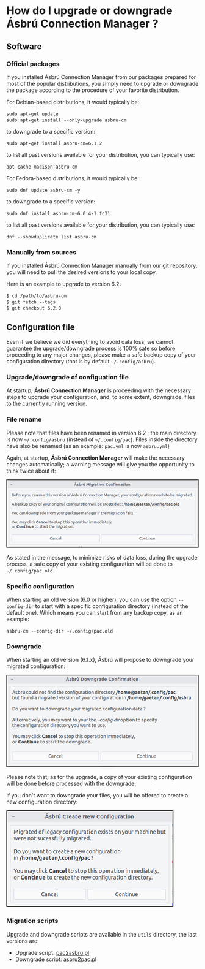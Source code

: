 # How do I upgrade or downgrade Ásbrú Connection Manager ?

## Software

### Official packages

If you installed Ásbrú Connection Manager from our packages prepared for most of the popular distributions, you simply need to upgrade or downgrade the package according to the procedure of your favorite distribution.

For Debian-based distributions, it would typically be:

```
sudo apt-get update
sudo apt-get install --only-upgrade asbru-cm
```

to downgrade to a specific version:

```
sudo apt-get install asbru-cm=6.1.2
```

to list all past versions available for your distribution, you can typically use:

```
apt-cache madison asbru-cm
```

For Fedora-based distributions, it would typically be:

```
sudo dnf update asbru-cm -y
```

to downgrade to a specific version:

```
sudo dnf install asbru-cm-6.0.4-1.fc31
```

to list all past versions available for your distribution, you can typically use:

```
dnf --showduplicate list asbru-cm
```

### Manually from sources

If you installed Ásbrú Connection Manager manually from our git repository, you will need to pull the desired versions to your local copy.

Here is an example to upgrade to version 6.2:

```
$ cd /path/to/asbru-cm
$ git fetch --tags
$ git checkout 6.2.0
```

## Configuration file

Even if we believe we did everything to avoid data loss, we cannot guarantee the upgrade/downgrade process is 100% safe so before proceeding to any major changes, please make a safe backup copy of your configuration directory (that is by default ```~/.config/asbru```).

### Upgrade/downgrade of configuation file

At startup, **Ásbrú Connection Manager** is proceeding with the necessary steps to upgrade your configuration, and, to some extent, downgrade, files to the currently running version.

### File rename

Please note that files have been renamed in version 6.2 ; the main directory is now ```~/.config/asbru``` (instead of ```~/.config/pac```).  Files inside the directory have also be renamed (as an example: ```pac.yml``` is now ```asbru.yml```)

Again, at startup, **Ásbrú Connection Manager** will make the necessary changes automatically; a warning message will give you the opportunity to think twice about it:

![Upgrade warning](images/upgrade1.png)

As stated in the message, to minimize risks of data loss, during the upgrade process, a safe copy of your existing configuration will be done to ```~/.config/pac.old```.

### Specific configuration

When starting an old version (6.0 or higher), you can use the option ```--config-dir``` to start with a specific configuration directory (instead of the default one).  Which means you can start from any backup copy, as an example:

```
asbru-cm --config-dir ~/.config/pac.old
```

### Downgrade

When starting an old version (6.1.x), Ásbrú will propose to downgrade your migrated configuration:

![Downgrade warning](images/upgrade2.png)

Please note that, as for the upgrade, a copy of your existing configuration will be done before processed with the downgrade.

If you don't want to downgrade your files, you will be offered to create a new configuration directory:

![Downgrade warning](images/upgrade3.png)

### Migration scripts

Upgrade and downgrade scripts are available in the ```utils``` directory, the last versions are:

- Upgrade script: [pac2asbru.pl](https://github.com/asbru-cm/asbru-cm/blob/master/utils/pac2asbru.pl)
- Downgrade script: [asbru2pac.pl](https://github.com/asbru-cm/asbru-cm/blob/master/utils/asbru2pac.pl)
